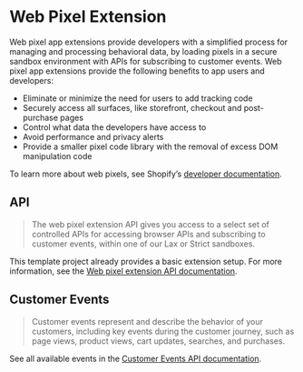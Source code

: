 # Web Pixel Extension

Web pixel app extensions provide developers with a simplified process for managing and processing behavioral data, by loading pixels in a secure sandbox environment with APIs for subscribing to customer events. Web pixel app extensions provide the following benefits to app users and developers:

- Eliminate or minimize the need for users to add tracking code
- Securely access all surfaces, like storefront, checkout and post-purchase pages
- Control what data the developers have access to
- Avoid performance and privacy alerts
- Provide a smaller pixel code library with the removal of excess DOM manipulation code

To learn more about web pixels, see Shopify’s [developer documentation](https://shopify.dev/docs/apps/marketing/pixels/getting-started).

## API

> The web pixel extension API gives you access to a select set of controlled APIs for accessing browser APIs and subscribing to customer events, within one of our Lax or Strict sandboxes.

This template project already provides a basic extension setup. For more information, see the [Web pixel extension API documentation](https://shopify.dev/docs/api/pixels/pixel-extension).

## Customer Events

> Customer events represent and describe the behavior of your customers, including key events during the customer journey, such as page views, product views, cart updates, searches, and purchases.

See all available events in the [Customer Events API documentation](https://shopify.dev/docs/api/pixels/customer-events).
